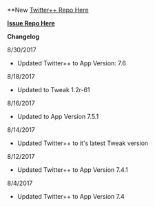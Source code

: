 **New [Twitter++ Repo Here](https://github.com/JMccormick264/TwitterPP)

**[Issue Repo Here](https://github.com/eni9889/TW-PP-Issues)**

**Changelog**

8/30/2017

 - Updated Twitter++ to App Version: 7.6

8/18/2017

 - Updated to Tweak 1.2r-61


8/16/2017

 - Updated to App Version 7.5.1

8/14/2017

 - Updated Twitter++ to it's latest Tweak version

8/12/2017

 - Updated Twitter++ to App Version 7.4.1

8/4/2017

 - Updated Twitter++ to App Version 7.4
